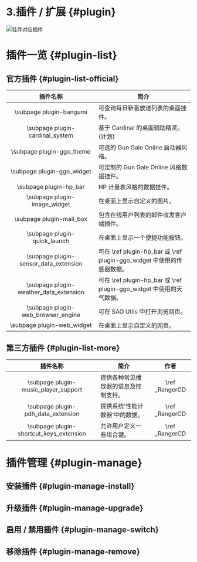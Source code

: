 
# 3.插件 / 扩展 {#plugin}

![挂件对应插件](Images/plugin-1.jpg)

# 插件一览 {#plugin-list}

## 官方插件 {#plugin-list-official}

| 插件名称                               | 简介                                                                  |
| :------------------------------------: | --------------------------------------------------------------------- |
| \subpage plugin-bangumi                | 可查询每日新番放送列表的桌面挂件。                                    |
| \subpage plugin-cardinal_system        | 基于 Cardinal 的桌面辅助精灵。(计划)                                  |
| \subpage plugin-ggo_theme              | 可选的 Gun Gale Online 启动器风格。                                   |
| \subpage plugin-ggo_widget             | 可定制的 Gun Gale Online 风格数据挂件。                               |
| \subpage plugin-hp_bar                 | HP 计量表风格的数据挂件。                                             |
| \subpage plugin-image_widget           | 在桌面上显示自定义的图片。                                            |
| \subpage plugin-mail_box               | 包含在线用户列表的邮件收发客户端插件。                                |
| \subpage plugin-quick_launch           | 在桌面上显示一个便捷功能按钮。                                        |
| \subpage plugin-sensor_data_extension  | 可在 \ref plugin-hp_bar 或 \ref plugin-ggo_widget 中使用的传感器数据。|
| \subpage plugin-weather_data_extension | 可在 \ref plugin-hp_bar 或 \ref plugin-ggo_widget 中使用的天气数据。  |
| \subpage plugin-web_browser_engine     | 可在 SAO Utils 中打开浏览网页。                                       |
| \subpage plugin-web_widget             | 在桌面上显示自定义的网页。                                            |

## 第三方插件 {#plugin-list-more}

| 插件名称                                | 简介                                 | 作者            |
| :-------------------------------------: | ------------------------------------ | :-------------: |
| \subpage plugin-music_player_support    | 提供各种常见播放器的信息及控制支持。 | \ref _RangerCD  |
| \subpage plugin-pdh_data_extension      | 提供系统'性能计数器'中的数据。       | \ref _RangerCD  |
| \subpage plugin-shortcut_keys_extension | 允许用户定义一些组合键。             | \ref _RangerCD  |

# 插件管理 {#plugin-manage}

## 安装插件 {#plugin-manage-install}

## 升级插件 {#plugin-manage-upgrade}

## 启用 / 禁用插件 {#plugin-manage-switch}

## 移除插件 {#plugin-manage-remove}